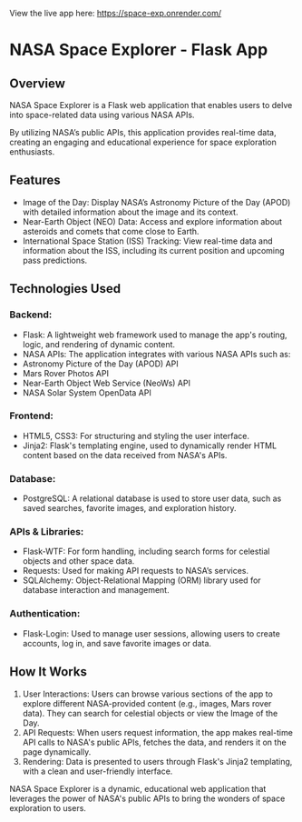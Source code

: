 View the live app here: https://space-exp.onrender.com/


# NASA Space Explorer - Flask App


## Overview
NASA Space Explorer is a Flask web application that enables users to delve into space-related data using various NASA APIs.

By utilizing NASA’s public APIs, this application provides real-time data, creating an engaging and educational experience for space exploration enthusiasts.

## Features
- Image of the Day: Display NASA’s Astronomy Picture of the Day (APOD) with detailed information about the image and its context.
- Near-Earth Object (NEO) Data: Access and explore information about asteroids and comets that come close to Earth.
- International Space Station (ISS) Tracking: View real-time data and information about the ISS, including its current position and upcoming pass predictions.


## Technologies Used


### Backend:
- Flask: A lightweight web framework used to manage the app's routing, logic, and rendering of dynamic content.
- NASA APIs: The application integrates with various NASA APIs such as:
 - Astronomy Picture of the Day (APOD) API
 - Mars Rover Photos API
 - Near-Earth Object Web Service (NeoWs) API
 - NASA Solar System OpenData API

 ### Frontend:
- HTML5, CSS3: For structuring and styling the user interface.
- Jinja2: Flask's templating engine, used to dynamically render HTML content based on the data received from NASA's APIs.

 ### Database:
- PostgreSQL: A relational database is used to store user data, such as saved searches, favorite images, and exploration history.


### APIs & Libraries:
- Flask-WTF: For form handling, including search forms for celestial objects and other space data.
- Requests: Used for making API requests to NASA’s services.
- SQLAlchemy: Object-Relational Mapping (ORM) library used for database interaction and management.

 ### Authentication:
- Flask-Login: Used to manage user sessions, allowing users to create accounts, log in, and save favorite images or data.


## How It Works
1. User Interactions: Users can browse various sections of the app to explore different NASA-provided content (e.g., images, Mars rover data). They can search for celestial objects or view the Image of the Day.
2. API Requests: When users request information, the app makes real-time API calls to NASA's public APIs, fetches the data, and renders it on the page dynamically.
3. Rendering: Data is presented to users through Flask's Jinja2 templating, with a clean and user-friendly interface.


NASA Space Explorer is a dynamic, educational web application that leverages the power of NASA's public APIs to bring the wonders of space exploration to users.



